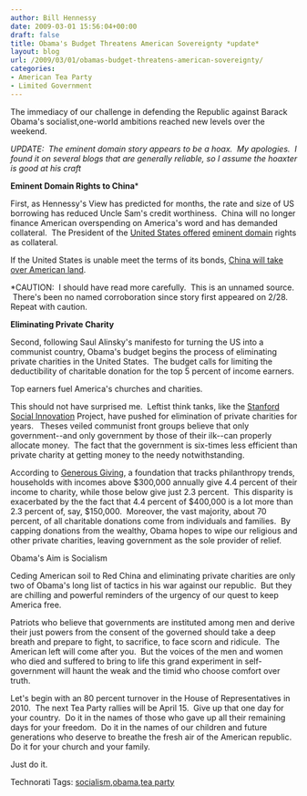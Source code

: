 ```yaml
---
author: Bill Hennessy
date: 2009-03-01 15:56:04+00:00
draft: false
title: Obama's Budget Threatens American Sovereignty *update*
layout: blog
url: /2009/03/01/obamas-budget-threatens-american-sovereignty/
categories:
- American Tea Party
- Limited Government
---
```


The immediacy of our challenge in defending the Republic against Barack Obama's socialist,one-world ambitions reached new levels over the weekend.

*UPDATE:  The eminent domain story appears to be a hoax.  My apologies.  I found it on several blogs that are generally reliable, so I assume the hoaxter is good at his craft*

**Eminent Domain Rights to China***

First, as Hennessy's View has predicted for months, the rate and size of US borrowing has reduced Uncle Sam's credit worthiness.  China will no longer finance American overspending on America's word and has demanded collateral.  The President of the [United States offered](https://www.blufftontoday.com/node/27498) [eminent domain](https://atlasshrugs2000.typepad.com/atlas_shrugs/2009/02/obama-grants-eminent-domain-rights-to-american-land-to-china.html) rights as collateral.

If the United States is unable meet the terms of its bonds, [China will take over American land](https://www.liveleak.com/view?i=0f8_1235673139). 

*CAUTION:  I should have read more carefully.  This is an unnamed source.  There's been no named corroboration since story first appeared on 2/28. Repeat with caution.

**Eliminating Private Charity**

Second, following Saul Alinsky's manifesto for turning the US into a communist country, Obama's budget begins the process of eliminating private charities in the United States.  The budget calls for limiting the deductibility of charitable donation for the top 5 percent of income earners. 

Top earners fuel America's churches and charities.

This should not have surprised me.  Leftist think tanks, like the [Stanford Social Innovation](https://www.ssireview.org/site/printer/a_failure_of_philanthropy/) Project, have pushed for elimination of private charities for years.   Theses veiled communist front groups believe that only government--and only government by those of their ilk--can properly allocate money.  The fact that the government is six-times less efficient than private charity at getting money to the needy notwithstanding.

According to [Generous Giving](https://www.generousgiving.org/page.asp?sec=4&page=161), a foundation that tracks philanthropy trends, households with incomes above $300,000 annually give 4.4 percent of their income to charity, while those below give just 2.3 percent.  This disparity is exacerbated by the the fact that 4.4 percent of $400,000 is a lot more than 2.3 percent of, say, $150,000.  Moreover, the vast majority, about 70 percent, of all charitable donations come from individuals and families.  By capping donations from the wealthy, Obama hopes to wipe our religious and other private charities, leaving government as the sole provider of relief.

Obama's Aim is Socialism

Ceding American soil to Red China and eliminating private charities are only two of Obama's long list of tactics in his war against our republic.  But they are chilling and powerful reminders of the urgency of our quest to keep America free. 

Patriots who believe that governments are instituted among men and derive their just powers from the consent of the governed should take a deep breath and prepare to fight, to sacrifice, to face scorn and ridicule.  The American left will come after you.  But the voices of the men and women who died and suffered to bring to life this grand experiment in self-government will haunt the weak and the timid who choose comfort over truth.

Let's begin with an 80 percent turnover in the House of Representatives in 2010.  The next Tea Party rallies will be April 15.  Give up that one day for your country.  Do it in the names of those who gave up all their remaining days for your freedom.  Do it in the names of our children and future generations who deserve to breathe the fresh air of the American republic.  Do it for your church and your family. 

Just do it.


Technorati Tags: [socialism](https://technorati.com/tags/socialism),[obama](https://technorati.com/tags/obama),[tea party](https://technorati.com/tags/tea%20party)
